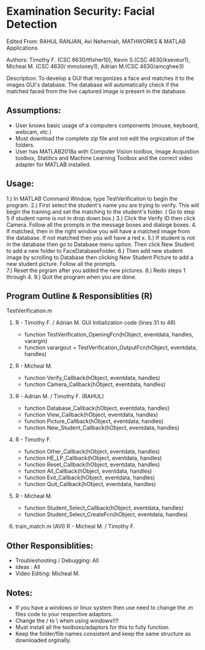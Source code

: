 # Examination Security: Facial Detection

Edited From: RAHUL RANJAN, Avi Nehemiah, MATHWORKS & MATLAB Applications

Authors: Timothy F. (CSC 6630/tfisher10), Kevin S.(CSC 4630/kseveur1), Micheal M.
(CSC 4630/ mmoloney1), Adrian M.(CSC 4630/amcghee3)

Description: To develop a GUI that recgonizes a face and matches it to the
images GUI's database. The database will automatically check if the
matched faced from the live captured image is present in the database.
 
## Assumptions: 
- User knows basic usage of a computers components (mouse, keyboard,
webcam, etc.)
- Must download the complete zip file and not edit the orgnization of the folders. 
- User has MATLAB2018a with Computer Vision toolbox, Image Acquistion
toolbox,  Statitics and Machine Learning Toolbox and the 
correct video adapter for MATLAB installed. 

## Usage:
1.) In MATLAB Command Window, type TestVerification to begin the program. 
2.) First select the student's name you are trying to verify. This will begin the training and set the matching to the student's folder. ( Go to step 5 if student name is not in drop down box.)
3.) Click the Verify ID then click Camera. Follow all the prompts in the message boxes and dialoge boxes.
4.  If matched, then in the right window you will have a matched image from the database. If not matched then you will have a red x. 
5.) If student is not in the database then go to Database menu option. Then click New Student to add a new folder to FaceDatabaseFolder. 
6.) Then add new student image by scrolling to Database then clicking New Student Picture to add a new student picture. Follow all the prompts.  
7.) Reset the prgram after you added the new pictures. 
8.) Redo steps 1 through 4. 
9.) Quit the program when you are done.  

## Program Outline & Responsiblities (R)

TestVerification.m
1. R - Timothy F. / Adrian M. GUI Initialization code (lines 31 to 48)
    - function TestVerification_OpeningFcn(hObject, eventdata, handles, varargin)
    - function varargout = TestVerification_OutputFcn(hObject, eventdata, handles)
    
2. R - Micheal M. 
    - function Verify_Callback(hObject, eventdata, handles) 
    - function Camera_Callback(hObject, eventdata, handles)

3. R - Adrian M. / Timothy F. (RAHUL)
    - function Database_Callback(hObject, eventdata, handles)
    - function View_Callback(hObject, eventdata, handles)
    - function Picture_Callback(hObject, eventdata, handles)
    - function New_Student_Callback(hObject, eventdata, handles)

4. R - Timothy F. 
    - function Other_Callback(hObject, eventdata, handles)
    - function HE_LP_Callback(hObject, eventdata, handles)
    - function Reset_Callback(hObject, eventdata, handles)
    - function All_Callback(hObject, eventdata, handles)
    - function Exit_Callback(hObject, eventdata, handles)
    - function Quit_Callback(hObject, eventdata, handles)

5. R - Micheal M. 
    - function Student_Select_Callback(hObject, eventdata, handles)
    - function Student_Select_CreateFcn(hObject, eventdata, handles)


6. train_match.m (AVI)
    R - Micheal M. / Timothy F.
     
## Other Responsiblities:
- Troubleshooting / Debugging: All
- Ideas : All
- Video Editing: Micheal M. 

## Notes: 
- If you have a windows or linux system then use need to change the .m files code
  to your respective adaptors.
- Change the / to \ when using windows!!!!
- Must install all the toolboxs/adaptors for this to fully function. 
- Keep the folder/file names consistent and keep the same structure as downloaded orginally.  

